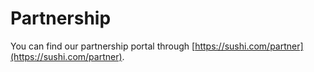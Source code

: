 # Partnership

You can find our partnership portal through [https://sushi.com/partner](https://sushi.com/partner).